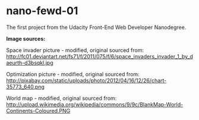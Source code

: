 nano-fewd-01
============

The first project from the Udacity Front-End Web Developer Nanodegree.

<b>Image sources:</b>

Space invader picture - modified, original sourced from:</br>
http://fc01.deviantart.net/fs71/f/2011/075/f/6/space_invaders_invader_1_by_daeurth-d3bsqkl.jpg


Optimization picture - modified, original sourced from:</br>
http://pixabay.com/static/uploads/photo/2012/04/16/12/26/chart-35773_640.png


World map - modified, original sourced from:</br>
http://upload.wikimedia.org/wikipedia/commons/9/9c/BlankMap-World-Continents-Coloured.PNG
